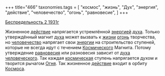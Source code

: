 +++
title="466"
taxonomies.tags = [
 "космос",
 "жизнь",
 "Дух",
 "энергия",
 "действие",
 "человечество",
 "огонь",
 "равновесие",
]
+++

[Беспредельность 2 1931г](/agni/1931)

Жизненное [действие](/tags/действие) напрягается устремлённой [энергией](/tags/энергия) [духа](/tags/Дух). Только утверждённый магнит [духа](/tags/Дух) может вызвать к [жизни](/tags/жизнь) [огонь](/tags/огонь) творчества, но [человечество](/tags/человечество) напрягает свои [энергии](/tags/энергия) на строительство ступеней, которые не всегда идут с течением [Космического](/tags/космос) Магнита. Потому утверждение [равновесия](/tags/равновесие) или разновесия зависит от [духа](/tags/Дух) [человеческого](/tags/человечество). Так каждая [космическая](/tags/космос) ступень напрягается духом и творится рычагом [Огня](/tags/огонь). Так жизненное [действие](/tags/действие) входит в орбиту [Космоса](/tags/космос).   

